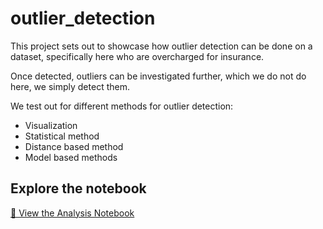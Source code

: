 # outlier_detection

This project sets out to showcase how outlier detection can be done on a dataset, specifically here who are overcharged for insurance. 

Once detected, outliers can be investigated further, which we do not do here, we simply detect them.

We test out for different methods for outlier detection:
- Visualization
- Statistical method
- Distance based method
- Model based methods

## Explore the notebook

[📓 View the Analysis Notebook](outlier_detection.ipynb)

